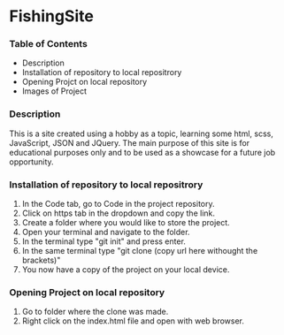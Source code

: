 # FishingSite

### Table of Contents

* Description
* Installation of repository to local repositrory
* Opening Projct on local repository
* Images of Project

### Description

This is a site created using a hobby as a topic, learning some html, scss, JavaScript, JSON and JQuery.
The main purpose of this site is for educational purposes only and to be used as a showcase for a future job opportunity.

### Installation of repository to local repositrory

1. In the Code tab, go to Code in the project repository.
2. Click on https tab in the dropdown and copy the link.
3. Create a folder where you would like to store the project.
4. Open your terminal and navigate to the folder.
5. In the terminal type "git init" and press enter.
6. In the same terminal type "git clone (copy url here withought the brackets)"
7. You now have a copy of the project on your local device.

### Opening Project on local repository

1. Go to folder where the clone was made.
2. Right click on the index.html file and open with web browser.
